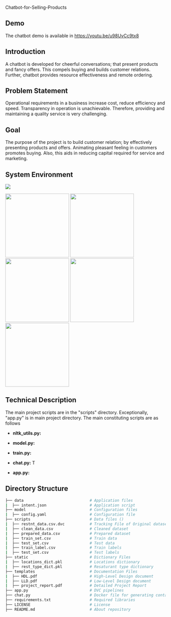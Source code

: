 Chatbot-for-Selling-Products

## Demo 
The chatbot demo is available in https://youtu.be/u98UvCc9tx8

## Introduction
A chatbot is developed for cheerful conversations; that present products and fancy offers. This compels buying and builds customer relations. Further, chatbot provides resource effectiveness and remote ordering.

## Problem Statement
Operational requirements in a business increase cost, reduce efficiency and speed. Transparency in operation is unachievable. Therefore, providing and maintaining a quality service is very challenging. 

## Goal
The purpose of the project is to build customer relation; by effectively presenting products and offers. Animating pleasant feeling in customers promotes  buying. Also, this aids in reducing capital required for service and marketing. 

## System Environment
![](https://forthebadge.com/images/badges/made-with-python.svg)



[<img target="_blank" src="https://images.g2crowd.com/uploads/product/image/social_landscape/social_landscape_656e174b12c49be1cfb4723a938ea43e/pytorch.png" width=200>](https://pytorch.org/)     [<img target="_blank" src="https://upload.wikimedia.org/wikipedia/commons/thumb/3/31/NumPy_logo_2020.svg/512px-NumPy_logo_2020.svg.png" width=200>](https://numpy.org/)     [<img target="_blank" src="https://static.wixstatic.com/media/ff7edb_c808984b12a0496da4d99066b5e7126b~mv2.png/v1/fill/w_420,h_140,al_c,lg_1,q_85,enc_auto/NLP%20NLTK%20Logo.png" width=200>](https://www.nltk.org/)     [<img target="_blank" src="https://miro.medium.com/max/438/1*0G5zu7CnXdMT9pGbYUTQLQ.png" width=200>](https://flask.palletsprojects.com/en/2.1.x/)     [<img target="_blank" src="https://encrypted-tbn0.gstatic.com/images?q=tbn:ANd9GcQwAMVIYFU7fBkYkhI_BGVqizydCiwjRIJvjQ&usqp=CAU" width=200>](https://flask.palletsprojects.com/en/2.1.x/)


## Technical Description
The main project scripts are in the "scripts" directory. Exceptionally, "app.py" is in main project directory. The main constituting scripts are as follows

* **nltk_utils.py:** 

* **model.py:** 

* **train.py:** 

* **chat.py:** T

* **app.py:** 


## Directory Structure

```bash
├── data                             # Application files
|  ├── intent.json                   # Application script
├── model                            # Configuration files
|  ├── config.yaml                   # Configuration file  
├── scripts                          # Data files ()   
|  ├── restnt_data.csv.dvc           # Tracking File of Original dataset (DVC)  
|  ├── clean_data.csv                # Cleaned dataset 
|  ├── prepared_data.csv             # Prepared dataset 
|  ├── train_set.csv                 # Train data
|  ├── test_set.csv                  # Test data
|  ├── train_label.csv               # Train labels
|  ├── test_set.csv                  # Test labels
├── static                           # Dictionary Files
|  ├── locations_dict.pkl            # Locations dictionary
|  ├── rest_type_dict.pkl            # Resaturant type dictionary
├── templates                        # Documentation Files
|  ├── HDL.pdf                       # High-Level Design document
|  ├── LLD.pdf                       # Low-Level Design document
|  ├── project_report.pdf            # Detailed Project Report 
├── app.py                           # DVC pipelines
├── chat.py                          # Docker file for generating containers
├── requirements.txt                 # Required libraries
├── LICENSE                          # License
├── README.md                        # About repository
```



